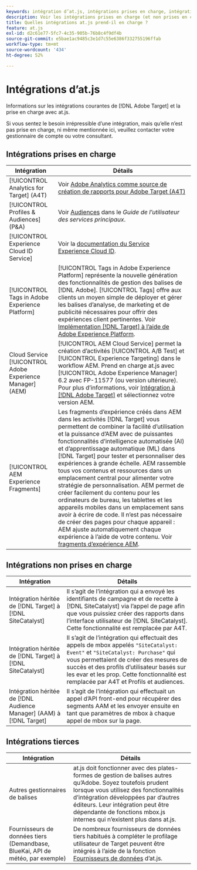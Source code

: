 ```yaml
---
keywords: intégration d’at.js, intégrations prises en charge, intégrations non prises en charge, intégrations tierces
description: Voir les intégrations prises en charge (et non prises en charge) par [!DNL Adobe Target] at.js, y compris [!UICONTROL Analytics for Target] (A4T), [!UICONTROL Experience Cloud ID Service], etc.
title: Quelles intégrations at.js prend-il en charge ?
feature: at.js
exl-id: d2c61e77-5fc7-4c35-905b-76b8c4f9df4b
source-git-commit: e5bae1ac9485c3e1d7c55e6386f332755196ffab
workflow-type: tm+mt
source-wordcount: '434'
ht-degree: 52%

---
```


# Intégrations d’at.js

Informations sur les intégrations courantes de [!DNL Adobe Target] et la prise en charge avec at.js.

Si vous sentez le besoin irrépressible d’une intégration, mais qu’elle n’est pas prise en charge, ni même mentionnée ici, veuillez contacter votre gestionnaire de compte ou votre consultant.

## Intégrations prises en charge

| Intégration | Détails |
|--- |--- |
| [!UICONTROL Analytics for Target] (A4T) | Voir [Adobe Analytics comme source de création de rapports pour Adobe Target (A4T)](https://experienceleague.adobe.com/docs/target/using/integrate/a4t/a4t.html) |
| [!UICONTROL Profiles & Audiences] (P&amp;A) | Voir [Audiences](https://experienceleague.adobe.com/docs/core-services/interface/audiences/audience-library.html?lang=fr) dans le *Guide de l’utilisateur des services principaux*. |
| [!UICONTROL Experience Cloud ID Service] | Voir la [documentation du Service Experience Cloud ID](https://experienceleague.adobe.com/docs/id-service/using/home.html). |
| [!UICONTROL Tags in Adobe Experience Platform] | [!UICONTROL Tags in Adobe Experience Platform] représente la nouvelle génération des fonctionnalités de gestion des balises de [!DNL Adobe]. [!UICONTROL Tags] offre aux clients un moyen simple de déployer et gérer les balises d’analyse, de marketing et de publicité nécessaires pour offrir des expériences client pertinentes. Voir [Implémentation [!DNL Target] à l’aide de Adobe Experience Platform](../how-to-deployatjs/implement-target-using-adobe-launch.md). |
| Cloud Service [!UICONTROL Adobe Experience Manager] (AEM) | [!UICONTROL AEM Cloud Service] permet la création d’activités [!UICONTROL A/B Test] et [!UICONTROL Experience Targeting] dans le workflow AEM. Prend en charge at.js avec [!UICONTROL Adobe Experience Manager] 6.2 avec FP-11577 (ou version ultérieure). Pour plus d’informations, voir [Intégration à [!DNL Adobe Target]](https://experienceleague.adobe.com/docs/experience-manager-release-information/aem-release-updates/previous-updates/aem-previous-versions.html?lang=fr) et sélectionnez votre version AEM. |
| [!UICONTROL AEM Experience Fragments] | Les fragments d’expérience créés dans AEM dans les activités [!DNL Target] vous permettent de combiner la facilité d’utilisation et la puissance d’AEM avec de puissantes fonctionnalités d’intelligence automatisée (AI) et d’apprentissage automatique (ML) dans [!DNL Target] pour tester et personnaliser des expériences à grande échelle.  AEM rassemble tous vos contenus et ressources dans un emplacement central pour alimenter votre stratégie de personnalisation. AEM permet de créer facilement du contenu pour les ordinateurs de bureau, les tablettes et les appareils mobiles dans un emplacement sans avoir à écrire de code. Il n’est pas nécessaire de créer des pages pour chaque appareil : AEM ajuste automatiquement chaque expérience à l’aide de votre contenu.  Voir [fragments d’expérience AEM](https://experienceleague.adobe.com/docs/target/using/experiences/offers/aem-experience-fragments.html). |

## Intégrations non prises en charge

| Intégration | Détails |
|--- |--- |
| Intégration héritée de [!DNL Target] à [!DNL SiteCatalyst] | Il s’agit de l’intégration qui a envoyé les identifiants de campagne et de recette à [!DNL SiteCatalyst] via l’appel de page afin que vous puissiez créer des rapports dans l’interface utilisateur de [!DNL SiteCatalyst]. Cette fonctionnalité est remplacée par A4T. |
| Intégration héritée de [!DNL Target] à [!DNL SiteCatalyst] | Il s’agit de l’intégration qui effectuait des appels de mbox appelés `"SiteCatalyst: Event"` et `"SiteCatalyst: Purchase"` qui vous permettaient de créer des mesures de succès et des profils d’utilisateur basés sur les evar et les prop. Cette fonctionnalité est remplacée par A4T et Profils et audiences. |
| Intégration héritée de [!DNL Audience Manager] (AAM) à [!DNL Target] | Il s’agit de l’intégration qui effectuait un appel d’API front-end pour récupérer des segments AAM et les envoyer ensuite en tant que paramètres de mbox à chaque appel de mbox sur la page. |

## Intégrations tierces

| Intégration | Détails |
|--- |--- |
| Autres gestionnaires de balises | at.js doit fonctionner avec des plates-formes de gestion de balises autres qu’Adobe. Soyez toutefois prudent lorsque vous utilisez des fonctionnalités d’intégration développées par d’autres éditeurs. Leur intégration peut être dépendante de fonctions mbox.js internes qui n’existent plus dans at.js. |
| Fournisseurs de données tiers (Demandbase, BlueKai, API de météo, par exemple) | De nombreux fournisseurs de données tiers habitués à compléter le profilage utilisateur de Target peuvent être intégrés à l’aide de la fonction [Fournisseurs de données](../atjs-functions/targetglobalsettings.md#data-providers) d’at.js. |
